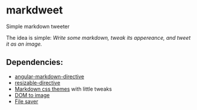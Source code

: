 # markdweet
Simple markdown tweeter

The idea is simple: _Write some markdown, tweak its appereance, and tweet it as an image._

## Dependencies:

* [angular-markdown-directive](https://github.com/btford/angular-markdown-directive)
* [resizable-directive](https://github.com/Reklino/angular-resizable)
* [Markdown css themes](https://github.com/markdowncss/markdowncss.github.io) with little tweaks
* [DOM to image](https://github.com/tsayen/dom-to-image)
* [File saver](https://github.com/eligrey/FileSaver.js/")
